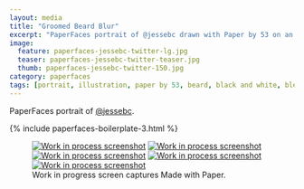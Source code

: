 ```yaml
---
layout: media
title: "Groomed Beard Blur"
excerpt: "PaperFaces portrait of @jessebc drawn with Paper by 53 on an iPad."
image: 
  feature: paperfaces-jessebc-twitter-lg.jpg
  teaser: paperfaces-jessebc-twitter-teaser.jpg
  thumb: paperfaces-jessebc-twitter-150.jpg
category: paperfaces
tags: [portrait, illustration, paper by 53, beard, black and white, blend]
---
```


PaperFaces portrait of [@jessebc](http://twitter.com/jessebc).

{% include paperfaces-boilerplate-3.html %}

<figure class="third">
  <a href="{{ site.url }}/images/paperfaces-jessebc-process-1-lg.jpg"><img src="{{ site.url }}/images/paperfaces-jessebc-process-1-600.jpg" alt="Work in process screenshot"></a>
  <a href="{{ site.url }}/images/paperfaces-jessebc-process-2-lg.jpg"><img src="{{ site.url }}/images/paperfaces-jessebc-process-2-600.jpg" alt="Work in process screenshot"></a>
  <a href="{{ site.url }}/images/paperfaces-jessebc-process-3-lg.jpg"><img src="{{ site.url }}/images/paperfaces-jessebc-process-3-600.jpg" alt="Work in process screenshot"></a>
  <a href="{{ site.url }}/images/paperfaces-jessebc-process-4-lg.jpg"><img src="{{ site.url }}/images/paperfaces-jessebc-process-4-600.jpg" alt="Work in process screenshot"></a>
  <a href="{{ site.url }}/images/paperfaces-jessebc-twitter-lg.jpg"><img src="{{ site.url }}/images/paperfaces-jessebc-process-5-600.jpg" alt="Work in process screenshot"></a>
  <figcaption>Work in progress screen captures Made with Paper.</figcaption>
</figure>